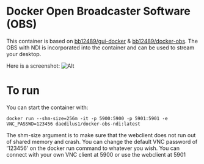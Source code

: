 # Docker Open Broadcaster Software (OBS)
This container is based on [bb12489/gui-docker](https://github.com/bb12489/gui-docker) & [bb12489/docker-obs](https://github.com/bb12489/docker-obs). The OBS with NDI is incorporated into the container and can be used to stream your desktop.

Here is a screenshot:
![Alt](https://raw.githubusercontent.com/bb12489/docker-obs/master/screenshot.png "Example screenshot")

# To run
You can start the container with:

`docker run --shm-size=256m -it -p 5900:5900 -p 5901:5901 -e VNC_PASSWD=123456 daedilus1/docker-obs-ndi:latest`

The shm-size argument is to make sure that the webclient does not run out of shared memory and crash. You can change the default VNC password of '123456' on the docker run command to whatever you wish.
You can connect with your own VNC client at 5900 or use the webclient at 5901
